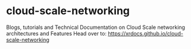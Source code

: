 # cloud-scale-networking
Blogs, tutorials and Technical Documentation on Cloud Scale networking architectures and Features
Head over to:  https://xrdocs.github.io/cloud-scale-networking
